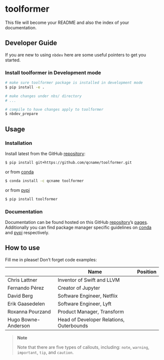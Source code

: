 # toolformer


<!-- WARNING: THIS FILE WAS AUTOGENERATED! DO NOT EDIT! -->

This file will become your README and also the index of your
documentation.

## Developer Guide

If you are new to using `nbdev` here are some useful pointers to get you
started.

### Install toolformer in Development mode

``` sh
# make sure toolformer package is installed in development mode
$ pip install -e .

# make changes under nbs/ directory
# ...

# compile to have changes apply to toolformer
$ nbdev_prepare
```

## Usage

### Installation

Install latest from the GitHub
[repository](https://github.com/qcname/toolformer):

``` sh
$ pip install git+https://github.com/qcname/toolformer.git
```

or from [conda](https://anaconda.org/qcname/toolformer)

``` sh
$ conda install -c qcname toolformer
```

or from [pypi](https://pypi.org/project/toolformer/)

``` sh
$ pip install toolformer
```

### Documentation

Documentation can be found hosted on this GitHub
[repository](https://github.com/qcname/toolformer)’s
[pages](https://qcname.github.io/toolformer/). Additionally you can find
package manager specific guidelines on
[conda](https://anaconda.org/qcname/toolformer) and
[pypi](https://pypi.org/project/toolformer/) respectively.

## How to use

Fill me in please! Don’t forget code examples:

<table>
<thead>
<tr>
<th></th>
<th>Name</th>
<th>Position</th>
</tr>
</thead>
<tbody>
<tr>
<td>Chris Lattner</td>
<td>Inventor of Swift and LLVM</td>
<td></td>
</tr>
<tr>
<td>Fernando Pérez</td>
<td>Creator of Jupyter</td>
<td></td>
</tr>
<tr>
<td>David Berg</td>
<td>Software Engineer, Netflix</td>
<td></td>
</tr>
<tr>
<td>Erik Gaasedelen</td>
<td>Software Engineer, Lyft</td>
<td></td>
</tr>
<tr>
<td>Roxanna Pourzand</td>
<td>Product Manager, Transform</td>
<td></td>
</tr>
<tr>
<td>Hugo Bowne-Anderson</td>
<td>Head of Developer Relations, Outerbounds</td>
<td></td>
</tr>
</tbody>
</table>

<div>

> **Note**
>
> Note that there are five types of callouts, including: `note`,
> `warning`, `important`, `tip`, and `caution`.

</div>
